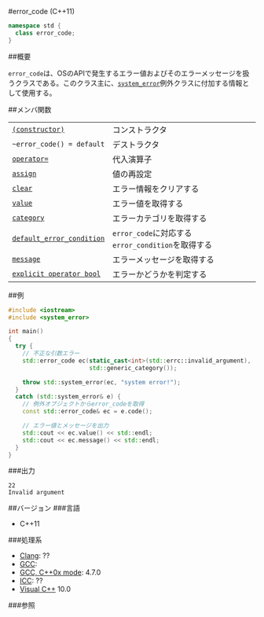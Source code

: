 #error_code (C++11)
```cpp
namespace std {
  class error_code;
}
```

##概要

`error_code`は、OSのAPIで発生するエラー値およびそのエラーメッセージを扱うクラスである。このクラス主に、[`system_error`](./system_error.md)例外クラスに付加する情報として使用する。

##メンバ関数

| | |
|-----------------------------------------------------------------------------------------------------------------------------------------------------|-----------------------------------------------------------------------------------|
| [`(constructor)`](./error_code/op_constructor.md) | コンストラクタ |
| `~error_code() = default` | デストラクタ |
| [`operator=`](./error_code/op_assign.md) | 代入演算子 |
| [`assign`](./error_code/assign.md) | 値の再設定 |
| [`clear`](./error_code/clear.md) | エラー情報をクリアする |
| [`value`](./error_code/value.md) | エラー値を取得する |
| [`category`](./error_code/category.md) | エラーカテゴリを取得する |
| [`default_error_condition`](./error_code/default_error_condition.md) | `error_code`に対応する`error_condition`を取得する |
| [`message`](./error_code/message.md) | エラーメッセージを取得する |
| [`explicit operator bool`](./error_code/op_bool.md) | エラーかどうかを判定する |

##例
```cpp
#include <iostream>
#include <system_error>

int main()
{
  try {
    // 不正な引数エラー
    std::error_code ec(static_cast<int>(std::errc::invalid_argument),
                       std::generic_category());

    throw std::system_error(ec, "system error!");
  }
  catch (std::system_error& e) {
    // 例外オブジェクトからerror_codeを取得
    const std::error_code& ec = e.code();

    // エラー値とメッセージを出力
    std::cout << ec.value() << std::endl;
    std::cout << ec.message() << std::endl;
  }
}
```

###出力
```
22
Invalid argument
```

##バージョン
###言語
- C++11

###処理系
- [Clang](/implementation.md#clang): ??
- [GCC](/implementation.md#gcc): 
- [GCC, C++0x mode](/implementation.md#gcc): 4.7.0
- [ICC](/implementation.md#icc): ??
- [Visual C++](/implementation.md#visual_cpp) 10.0


###参照

